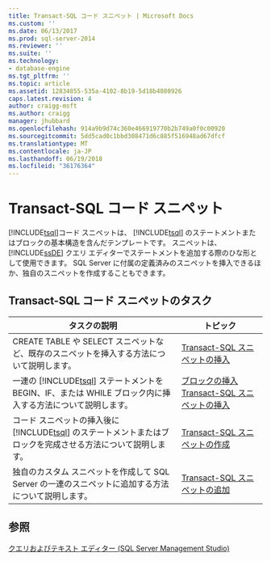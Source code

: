 ```yaml
---
title: Transact-SQL コード スニペット | Microsoft Docs
ms.custom: ''
ms.date: 06/13/2017
ms.prod: sql-server-2014
ms.reviewer: ''
ms.suite: ''
ms.technology:
- database-engine
ms.tgt_pltfrm: ''
ms.topic: article
ms.assetid: 12834855-535a-4102-8b19-5d18b4080926
caps.latest.revision: 4
author: craigg-msft
ms.author: craigg
manager: jhubbard
ms.openlocfilehash: 914a9b9d74c360e466919770b2b749a0f0c00920
ms.sourcegitcommit: 5dd5cad0c1bbd308471d6c885f516948ad67dfcf
ms.translationtype: MT
ms.contentlocale: ja-JP
ms.lasthandoff: 06/19/2018
ms.locfileid: "36176364"
---
```

# <a name="transact-sql-code-snippets"></a>Transact-SQL コード スニペット
  [!INCLUDE[tsql](../../includes/tsql-md.md)]コード スニペットは、 [!INCLUDE[tsql](../../includes/tsql-md.md)] のステートメントまたはブロックの基本構造を含んだテンプレートです。 スニペットは、 [!INCLUDE[ssDE](../../includes/ssde-md.md)] クエリ エディターでステートメントを追加する際のひな形として使用できます。 SQL Server に付属の定義済みのスニペットを挿入できるほか、独自のスニペットを作成することもできます。  
  
## <a name="transact-sql-code-snippet-tasks"></a>Transact-SQL コード スニペットのタスク  
  
|タスクの説明|トピック|  
|----------------------|-----------|  
|CREATE TABLE や SELECT スニペットなど、既存のスニペットを挿入する方法について説明します。|[Transact-SQL スニペットの挿入](insert-transact-sql-snippets.md)|  
|一連の [!INCLUDE[tsql](../../includes/tsql-md.md)] ステートメントを BEGIN、IF、または WHILE ブロック内に挿入する方法について説明します。|[ブロックの挿入 Transact-SQL スニペットの挿入](insert-surround-with-transact-sql-snippets.md)|  
|コード スニペットの挿入後に [!INCLUDE[tsql](../../includes/tsql-md.md)] のステートメントまたはブロックを完成させる方法について説明します。|[Transact-SQL スニペットの作成](complete-transact-sql-snippets.md)|  
|独自のカスタム スニペットを作成して SQL Server の一連のスニペットに追加する方法について説明します。|[Transact-SQL スニペットの追加](add-transact-sql-snippets.md)|  
  
## <a name="see-also"></a>参照  
 [クエリおよびテキスト エディター &#40;SQL Server Management Studio&#41;](../scripting/query-and-text-editors-sql-server-management-studio.md)  
  
  